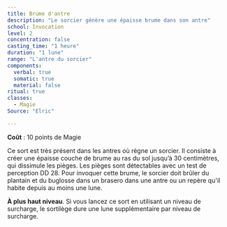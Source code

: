 ```yaml
---
title: Brume d'antre
description: "Le sorcier génère une épaisse brume dans son antre"
school: Invocation
level: 2
concentration: false
casting_time: "1 heure"
duration: "1 lune"
range: "L'antre du sorcier"
components:
  verbal: true
  somatic: true
  material: false
ritual: true
classes:
  - Magie
Source: "Elric"

---
```

**Coût** : 10 points de Magie    

Ce sort est très présent dans les antres où règne un sorcier. Il consiste à créer une épaisse couche de brume au ras du sol jusqu’à 30 centimètres, qui dissimule les pièges. Les pièges sont détectables avec un test de perception DD 28. Pour invoquer cette brume, le sorcier doit brûler du plantain et du buglosse dans un brasero dans une antre ou un repère qu'il habite depuis au moins une lune.   

**À plus haut niveau**. Si vous lancez ce sort en utilisant un niveau de surcharge, le sortilège dure une lune supplémentaire par niveau de surcharge.   
